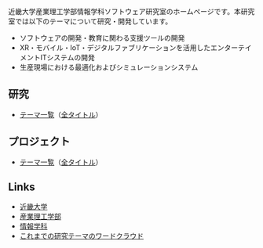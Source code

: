 近畿大学産業理工学部情報学科ソフトウェア研究室のホームページです。本研究室では以下のテーマについて研究・開発しています。
- ソフトウェアの開発・教育に関わる支援ツールの開発
- XR・モバイル・IoT・デジタルファブリケーションを活用したエンターテイメントITシステムの開発
- 生産現場における最適化およびシミュレーションシステム

## 研究
- [テーマ一覧](research/theme.md)（[全タイトル](research/README.md)）

## プロジェクト
- [テーマ一覧](project/theme.md)（[全タイトル](project/README.md)）

## Links
- [近畿大学](https://www.kindai.ac.jp/)
- [産業理工学部](https://www.kindai.ac.jp/hose/)
- [情報学科](https://www.kindai.ac.jp/hose/department/information/)
- [これまでの研究テーマのワードクラウド](word_cloud.png)